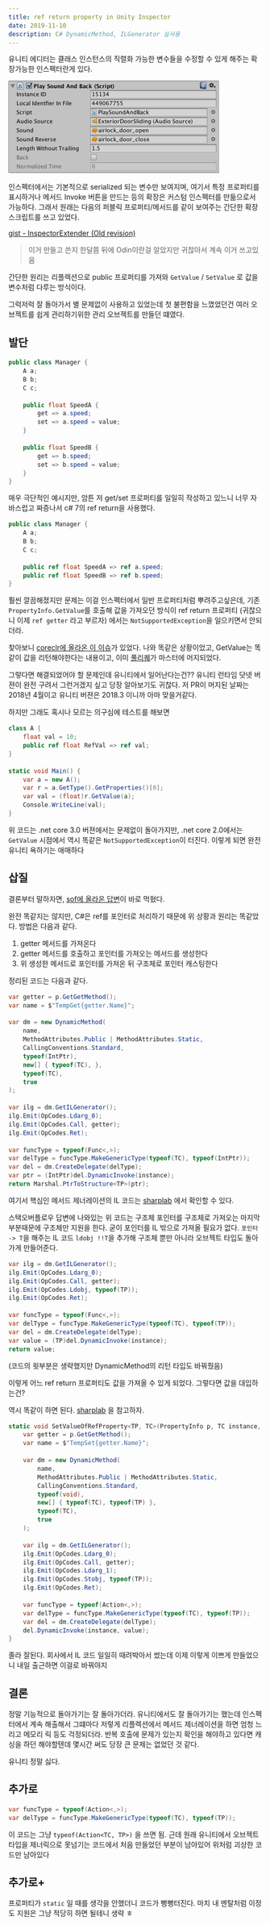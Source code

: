 ```yaml
---
title: ref return property in Unity Inspector
date: 2019-11-10
description: C# DynamicMethod, ILGenerator 실사용
---
```


유니티 에디터는 클래스 인스턴스의 직렬화 가능한 변수들을 수정할 수 있게 해주는 확장가능한 인스펙터란게 있다.

![unity inspector example](./unity-inspector-example.png)

인스펙터에서는 기본적으로 serialized 되는 변수만 보여지며, 여기서 특정 프로퍼티를 표시하거나 메서드 Invoke 버튼을 만드는 등의 확장은 커스텀 인스펙터를 만듦으로서 가능하다.
그래서 원래는 다음의 퍼블릭 프로퍼티/메서드를 같이 보여주는 간단한 확장 스크립트를 쓰고 있었다.

[gist - InspectorExtender (Old revision)](https://gist.github.com/20chan/892fd69cc1cb875de373a85f0cbab38d/1a5e2ed42ef54d17d263ca9ec3ca57e54e4f0262)

> 이거 만들고 쓴지 한달쯤 뒤에 Odin이란걸 알았지만 귀찮아서 계속 이거 쓰고있음

간단한 원리는 리플렉션으로 public 프로퍼티를 가져와 `GetValue` / `SetValue` 로 값을 변수처럼 다루는 방식이다.

그럭저럭 잘 돌아가서 별 문제없이 사용하고 있었는데 첫 불편함을 느꼈었던건 여러 오브젝트를 쉽게 관리하기위한 관리 오브젝트를 만들던 떄였다.

## 발단


```csharp
public class Manager {
    A a;
    B b;
    C c;

    public float SpeedA {
        get => a.speed;
        set => a.speed = value;
    }

    public float SpeedB {
        get => b.speed;
        set => b.speed = value;
    }
}
```

매우 극단적인 예시지만, 암튼 저 get/set 프로퍼티를 일일히 작성하고 있느니 너무 자바스럽고 짜증나서 c# 7의 ref return을 사용했다.

```csharp
public class Manager {
    A a;
    B b;
    C c;

    public ref float SpeedA => ref a.speed;
    public ref float SpeedB => ref b.speed;
}
```

훨씬 깔끔해졌지만 문제는 이걸 인스펙터에서 일반 프로퍼티처럼 뿌려주고싶은데, 기존 `PropertyInfo.GetValue`를 호출해 값을 가져오던 방식이 ref return 프로퍼티 (귀찮으니 이제 `ref getter` 라고 부르자) 에서는 `NotSupportedException`을 일으키면서 안되더라.

찾아보니 [coreclr에 올라온 이 이슈](https://github.com/dotnet/corefx/issues/26053)가 있었다. 나와 똑같은 상황이었고, GetValue는 똑같이 값을 리턴해야한다는 내용이고, 이미 [풀리퀘](https://github.com/dotnet/coreclr/pull/17639)가 마스터에 머지되었다.

그렇다면 해결되었어야 할 문제인데 유니티에서 일어난다는건?? 유니티 런타임 닷넷 버젼이 완전 구려서 그런거겠지 싶고 당장 알아보기도 귀찮다. 저 PR이 머지된 날짜는 2018년 4월이고 유니티 버젼은 2018.3 이니까 아마 맞을거같다.

하지만 그래도 혹시나 모르는 의구심에 테스트를 해보면

```csharp
class A {
    float val = 10;
    public ref float RefVal => ref val;
}

static void Main() {
    var a = new A();
    var r = a.GetType().GetProperties()[0];
    var val = (float)r.GetValue(a);
    Console.WriteLine(val);
}
```

위 코드는 .net core 3.0 버젼에서는 문제없이 돌아가지만, .net core 2.0에서는 `GetValue` 시점에서 역시 똑같은 `NotSupportedException`이 터진다. 이렇게 되면 완전 유니티 욕하기는 애매하다

## 삽질

결론부터 말하자면, [sof에 올라온 답변](https://stackoverflow.com/questions/23349461/how-do-i-work-around-the-error-byref-return-value-not-supported-in-reflection-i)이 바로 먹혔다.

완전 똑같지는 않지만, C#은 ref를 포인터로 처리하기 때문에 위 상황과 원리는 똑같았다. 방법은 다음과 같다.

1. getter 메서드를 가져온다
2. getter 메서드를 호출하고 포인터를 가져오는 메서드를 생성한다
3. 위 생성한 메서드로 포인터를 가져온 뒤 구조체로 포인터 캐스팅한다

정리된 코드는 다음과 같다.

```csharp
var getter = p.GetGetMethod();
var name = $"TempGet{getter.Name}";

var dm = new DynamicMethod(
    name,
    MethodAttributes.Public | MethodAttributes.Static,
    CallingConventions.Standard,
    typeof(IntPtr),
    new[] { typeof(TC), },
    typeof(TC),
    true
);

var ilg = dm.GetILGenerator();
ilg.Emit(OpCodes.Ldarg_0);
ilg.Emit(OpCodes.Call, getter);
ilg.Emit(OpCodes.Ret);

var funcType = typeof(Func<,>);
var delType = funcType.MakeGenericType(typeof(TC), typeof(IntPtr));
var del = dm.CreateDelegate(delType);
var ptr = (IntPtr)del.DynamicInvoke(instance);
return Marshal.PtrToStructure<TP>(ptr);
```

여기서 핵심인 메서드 제너레이션의 IL 코드는 [sharplab](https://sharplab.io/#v2:C4LglgNgPgAgTARgLACgYGYAE9MGFMDeqmJmAZhAPYCGwm1A3MaRpgE4CmZ5VtmASlwBq1CJgC8APnZd6TFKUzMSrGAgBsM7hRp0A4h2AiIACnwBjAJSFli7AHYtmcwDpBZY/MUBfVN6A===) 에서 확인할 수 있다.

스택오버플로우 답변에 나와있는 위 코드는 구조체 포인터를 구조체로 가져오는 마지막 부분때문에 구조체만 지원을 한다. 굳이 포인터를 IL 밖으로 가져올 필요가 없다. `포인터 -> T`을 해주는 IL 코드 `ldobj !!T`을 추가해 구조체 뿐만 아니라 오브젝트 타입도 돌아가게 만들어준다.

```csharp
var ilg = dm.GetILGenerator();
ilg.Emit(OpCodes.Ldarg_0);
ilg.Emit(OpCodes.Call, getter);
ilg.Emit(OpCodes.Ldobj, typeof(TP));
ilg.Emit(OpCodes.Ret);

var funcType = typeof(Func<,>);
var delType = funcType.MakeGenericType(typeof(TC), typeof(TP));
var del = dm.CreateDelegate(delType);
var value = (TP)del.DynamicInvoke(instance);
return value;
```

(코드의 윗부분은 생략했지만 DynamicMethod의 리턴 타입도 바꿔줬음)

이렇게 어느 ref return 프로퍼티도 값을 가져올 수 있게 되었다. 그렇다면 값을 대입하는건?

역시 똑같이 하면 된다. [sharplab](https://sharplab.io/#v2:C4LglgNgPgAgTARgLACgYGYAE9MGFMDeqmJmAZhAPYCGwm1A3MaRpgE4CmZ5VtmASlwBq1CJgC8APnZd6TFKUzMSrGAgBsPGnQDiHYCIgAKfAGMAlIWWLsAdkymAdILKH5igL6ovKVDgCCADwAKtIA7gAWHJyYwZggmADOwGwArqZ0RAosWHEAbqLuOTLccS6GEtKc3AUQRSTWqhqxmHoGoiGSRkGh9JaR0RwtCclpGVbZNnb0zsKF1j6KjVhqmjAALJgAyvqGnd2d9AA0LbWpHP1RMXEjKemZ1orUs66iEphnHPWYPh5AA=) 을 참고하자.

```csharp
static void SetValueOfRefProperty<TP, TC>(PropertyInfo p, TC instance, TP value) {
    var getter = p.GetGetMethod();
    var name = $"TempSet{getter.Name}";

    var dm = new DynamicMethod(
        name,
        MethodAttributes.Public | MethodAttributes.Static,
        CallingConventions.Standard,
        typeof(void),
        new[] { typeof(TC), typeof(TP) },
        typeof(TC),
        true
    );

    var ilg = dm.GetILGenerator();
    ilg.Emit(OpCodes.Ldarg_0);
    ilg.Emit(OpCodes.Call, getter);
    ilg.Emit(OpCodes.Ldarg_1);
    ilg.Emit(OpCodes.Stobj, typeof(TP));
    ilg.Emit(OpCodes.Ret);

    var funcType = typeof(Action<,>);
    var delType = funcType.MakeGenericType(typeof(TC), typeof(TP));
    var del = dm.CreateDelegate(delType);
    del.DynamicInvoke(instance, value);
}
```

졸라 잘된다.
회사에서 IL 코드 일일히 때려박아서 썼는데 이제 이렇게 이쁘게 만들었으니 내일 출근하면 이걸로 바꿔야지

## 결론

정말 기능적으로 돌아가기는 잘 돌아가더라. 유니티에서도 잘 돌아가기는 했는데 인스펙터에서 계속 해출해서 그떄마다 저렇게 리플렉션에서 메서드 제너레이션을 하면 엄청 느리고 메모리 릭 등도 걱정되더라. 반복 호출에 문제가 있는지 확인을 해야하고 있다면 캐싱을 하던 해야할텐데 몇시간 써도 당장 큰 문제는 없었던 것 같다.

유니티 정말 싫다.

## 추가로

```csharp
var funcType = typeof(Action<,>);
var delType = funcType.MakeGenericType(typeof(TC), typeof(TP));
```

이 코드는 그냥 `typeof(Action<TC, TP>)` 을 쓰면 됨. 근데 원래 유니티에서 오브젝트 타입을 제너릭으로 못넘기는 코드에서 처음 만들었던 부분이 남아있어 위처럼 괴상한 코드만 남아있다

## 추가로+

프로퍼티가 `static` 일 때를 생각을 안했더니 코드가 뻥뻥터진다. 마치 내 멘탈처럼
이정도 지원은 그냥 적당히 하면 될테니 생략 ㅎ
